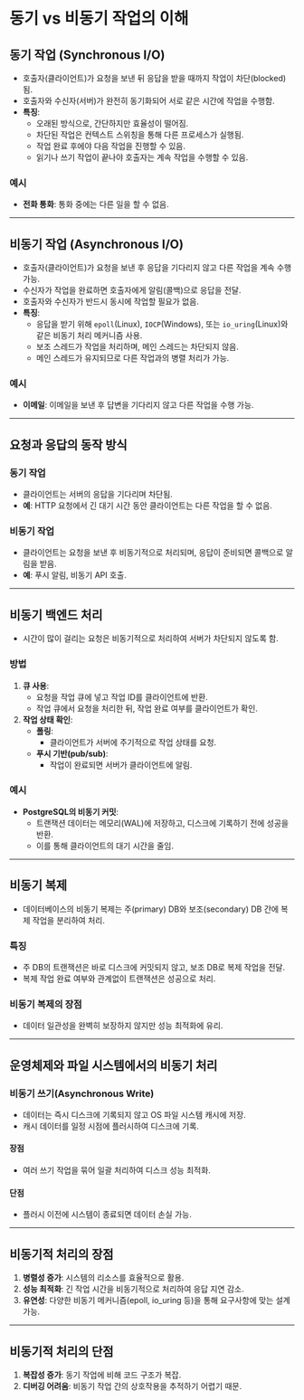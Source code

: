 # 동기 vs 비동기 작업의 이해

## 동기 작업 (Synchronous I/O)
- 호출자(클라이언트)가 요청을 보낸 뒤 응답을 받을 때까지 작업이 차단(blocked)됨.
- 호출자와 수신자(서버)가 완전히 동기화되어 서로 같은 시간에 작업을 수행함.
- **특징**:
  - 오래된 방식으로, 간단하지만 효율성이 떨어짐.
  - 차단된 작업은 컨텍스트 스위칭을 통해 다른 프로세스가 실행됨.
  - 작업 완료 후에야 다음 작업을 진행할 수 있음.
  - 읽기나 쓰기 작업이 끝나야 호출자는 계속 작업을 수행할 수 있음.

### 예시
- **전화 통화**: 통화 중에는 다른 일을 할 수 없음.

---

## 비동기 작업 (Asynchronous I/O)
- 호출자(클라이언트)가 요청을 보낸 후 응답을 기다리지 않고 다른 작업을 계속 수행 가능.
- 수신자가 작업을 완료하면 호출자에게 알림(콜백)으로 응답을 전달.
- 호출자와 수신자가 반드시 동시에 작업할 필요가 없음.
- **특징**:
  - 응답을 받기 위해 `epoll`(Linux), `IOCP`(Windows), 또는 `io_uring`(Linux)와 같은 비동기 처리 메커니즘 사용.
  - 보조 스레드가 작업을 처리하며, 메인 스레드는 차단되지 않음.
  - 메인 스레드가 유지되므로 다른 작업과의 병렬 처리가 가능.

### 예시
- **이메일**: 이메일을 보낸 후 답변을 기다리지 않고 다른 작업을 수행 가능.

---

## 요청과 응답의 동작 방식
### 동기 작업
- 클라이언트는 서버의 응답을 기다리며 차단됨.
- **예**: HTTP 요청에서 긴 대기 시간 동안 클라이언트는 다른 작업을 할 수 없음.

### 비동기 작업
- 클라이언트는 요청을 보낸 후 비동기적으로 처리되며, 응답이 준비되면 콜백으로 알림을 받음.
- **예**: 푸시 알림, 비동기 API 호출.

---

## 비동기 백엔드 처리
- 시간이 많이 걸리는 요청은 비동기적으로 처리하여 서버가 차단되지 않도록 함.

### 방법
1. **큐 사용**:
   - 요청을 작업 큐에 넣고 작업 ID를 클라이언트에 반환.
   - 작업 큐에서 요청을 처리한 뒤, 작업 완료 여부를 클라이언트가 확인.
2. **작업 상태 확인**:
   - **폴링**:
     - 클라이언트가 서버에 주기적으로 작업 상태를 요청.
   - **푸시 기반(pub/sub)**:
     - 작업이 완료되면 서버가 클라이언트에 알림.

### 예시
- **PostgreSQL의 비동기 커밋**:
  - 트랜잭션 데이터는 메모리(WAL)에 저장하고, 디스크에 기록하기 전에 성공을 반환.
  - 이를 통해 클라이언트의 대기 시간을 줄임.

---

## 비동기 복제
- 데이터베이스의 비동기 복제는 주(primary) DB와 보조(secondary) DB 간에 복제 작업을 분리하여 처리.

### 특징
- 주 DB의 트랜잭션은 바로 디스크에 커밋되지 않고, 보조 DB로 복제 작업을 전달.
- 복제 작업 완료 여부와 관계없이 트랜잭션은 성공으로 처리.

### 비동기 복제의 장점
- 데이터 일관성을 완벽히 보장하지 않지만 성능 최적화에 유리.

---

## 운영체제와 파일 시스템에서의 비동기 처리
### 비동기 쓰기(Asynchronous Write)
- 데이터는 즉시 디스크에 기록되지 않고 OS 파일 시스템 캐시에 저장.
- 캐시 데이터를 일정 시점에 플러시하여 디스크에 기록.

#### 장점
- 여러 쓰기 작업을 묶어 일괄 처리하여 디스크 성능 최적화.

#### 단점
- 플러시 이전에 시스템이 종료되면 데이터 손실 가능.

---

## 비동기적 처리의 장점
1. **병렬성 증가**: 시스템의 리소스를 효율적으로 활용.
2. **성능 최적화**: 긴 작업 시간을 비동기적으로 처리하여 응답 지연 감소.
3. **유연성**: 다양한 비동기 메커니즘(epoll, io_uring 등)을 통해 요구사항에 맞는 설계 가능.

---

## 비동기적 처리의 단점
1. **복잡성 증가**: 동기 작업에 비해 코드 구조가 복잡.
2. **디버깅 어려움**: 비동기 작업 간의 상호작용을 추적하기 어렵기 때문.
